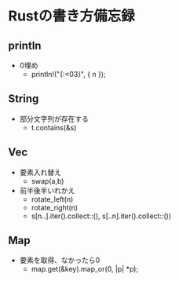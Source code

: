 # Rustの書き方備忘録

## println
- 0埋め
  - println!("{:<03}", { n });

## String
- 部分文字列が存在する
  - t.contains(&s)

## Vec
- 要素入れ替え
  - swap(a,b)
- 前半後半いれかえ
  - rotate_left(n)
  - rotate_right(n)
  - s[n..].iter().collect::<String>(), s[..n].iter().collect::<String>())

## Map
- 要素を取得、なかったら0
  - map.get(&key).map_or(0, |p| *p);